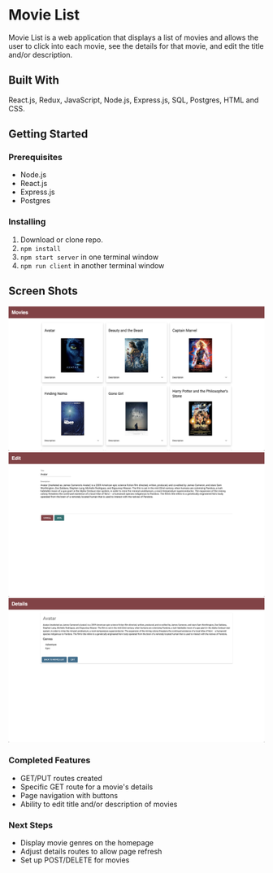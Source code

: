 # Movie List

Movie List is a web application that displays a list of movies and allows the user to click into each movie, see the details for that movie, and edit the title and/or description.

## Built With

React.js, Redux, JavaScript, Node.js, Express.js, SQL, Postgres, HTML and CSS.

## Getting Started

### Prerequisites

- Node.js
- React.js
- Express.js
- Postgres

### Installing

1. Download or clone repo.
2. `npm install`
3. `npm start server` in one terminal window
4. `npm run client` in another terminal window

## Screen Shots

![example](public/images/movie-list-example-1.png)
![example](public/images/movie-list-example-2.png)
![example](public/images/movie-list-example-3.png)

### Completed Features

- GET/PUT routes created
- Specific GET route for a movie's details
- Page navigation with buttons
- Ability to edit title and/or description of movies

### Next Steps

- Display movie genres on the homepage
- Adjust details routes to allow page refresh
- Set up POST/DELETE for movies
